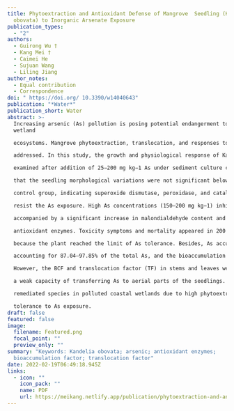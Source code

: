 ```yaml
---
title: Phytoextraction and Antioxidant Defense of Mangrove  Seedling (Kandelia
  obovata) to Inorganic Arsenate Exposure
publication_types:
  - "2"
authors:
  - Guirong Wu †
  - Kang Mei †
  - Caimei He
  - Sujuan Wang
  - Liling Jiang
author_notes:
  - Equal contribution
  - Correspondence
doi: " https://doi.org/ 10.3390/w14040643"
publication: "*Water*"
publication_short: Water
abstract: >-
  Increasing arsenic (As) pollution is posing potential endangerment to mangrove
  wetland

  ecosystems. Mangrove phytoextraction, translocation, and responses to As exposure must be urgently

  addressed. In this study, the growth and physiological response of Kandelia obovata seedlings were

  examined after addition of 25−200 mg kg−1 As under sediment culture conditions. Results showed

  that the seedling morphological variations were not significant below 100 mg kg−1 compared to the

  control group, indicating superoxide dismutase, peroxidase, and catalase synergetic interaction to

  resist the As exposure. High As concentrations (150–200 mg kg−1) inhibited the seedling growth

  accompanied by a significant increase in malondialdehyde content and decrease in activities of

  antioxidant enzymes. Toxicity symptoms and mortality appeared in 200 mg kg−1 As, presumably

  because the plant reached the limit of As tolerance. Besides, As accumulated mainly in roots,

  accounting for 87.04–97.85% of the total As, and the bioaccumulation factor (BCF) was >100%.

  However, the BCF and translocation factor (TF) in stems and leaves were below unity, illustrating

  a weak capacity of transferring As to aerial parts of the seedlings. Overall, K. obovata is a potential

  remediated species in polluted coastal wetlands due to high phytoextraction capacity and high

  tolerance to As exposure.
draft: false
featured: false
image:
  filename: Featured.png
  focal_point: ""
  preview_only: ""
summary: "Keywords: Kandelia obovata; arsenic; antioxidant enzymes;
  bioaccumulation factor; translocation factor"
date: 2022-02-19T06:49:18.945Z
links:
  - icon: ""
    icon_pack: ""
    name: PDF
    url: https://meikang.netlify.app/publication/phytoextraction-and-antioxidant-defense-of-mangrove-seedling-kandelia-obovata-to-inorganic-arsenate-exposure/meikang1_Co1-Author.pdf
---
```

